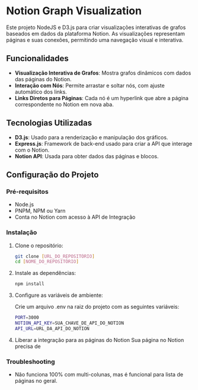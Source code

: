 # Notion Graph Visualization

Este projeto NodeJS e D3.js para criar visualizações interativas de grafos baseados em dados da plataforma Notion. As visualizações representam páginas e suas conexões, permitindo uma navegação visual e interativa.

## Funcionalidades

- **Visualização Interativa de Grafos**: Mostra grafos dinâmicos com dados das páginas do Notion.
- **Interação com Nós**: Permite arrastar e soltar nós, com ajuste automático dos links.
- **Links Diretos para Páginas**: Cada nó é um hyperlink que abre a página correspondente no Notion em nova aba.

## Tecnologias Utilizadas

- **D3.js**: Usado para a renderização e manipulação dos gráficos.
- **Express.js**: Framework de back-end usado para criar a API que interage com o Notion.
- **Notion API**: Usada para obter dados das páginas e blocos.

## Configuração do Projeto

### Pré-requisitos

- Node.js
- PNPM, NPM ou Yarn
- Conta no Notion com acesso à API de Integração

### Instalação

1. Clone o repositório:
   ```bash
   git clone [URL_DO_REPOSITÓRIO]
   cd [NOME_DO_REPOSITÓRIO]
   ```

2. Instale as dependências:

    ```bash
    npm install
    ```
3. Configure as variáveis de ambiente:

    Crie um arquivo .env na raiz do projeto com as seguintes variáveis:

    ```bash
    PORT=3000
    NOTION_API_KEY=SUA_CHAVE_DE_API_DO_NOTION
    API_URL=URL_DA_API_DO_NOTION
    ```

4. Liberar a integração para as páginas do Notion
    Sua página no Notion precisa de 

### Troubleshooting
* Não funciona 100% com multi-colunas, mas é funcional para lista de páginas no geral.